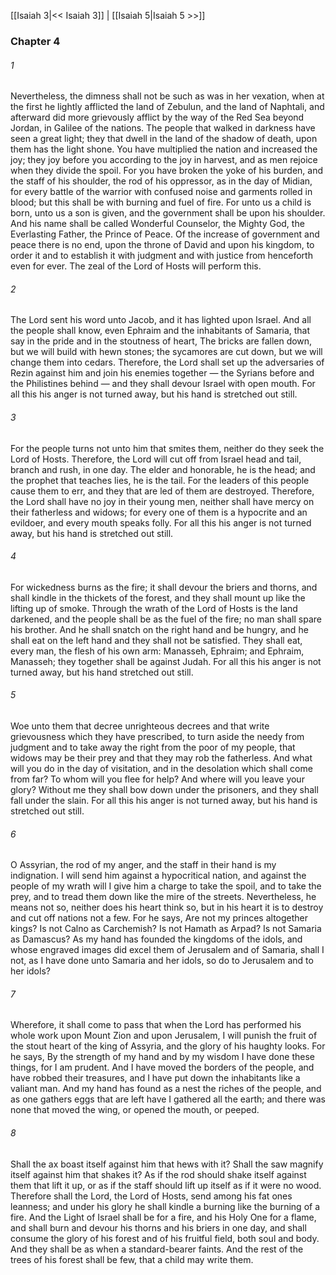 [[Isaiah 3|<< Isaiah 3]]  |  [[Isaiah 5|Isaiah 5 >>]]

### Chapter 4
###### 1
Nevertheless, the dimness shall not be such as was in her vexation, when at the first he lightly afflicted the land of Zebulun, and the land of Naphtali, and afterward did more grievously afflict by the way of the Red Sea beyond Jordan, in Galilee of the nations. The people that walked in darkness have seen a great light; they that dwell in the land of the shadow of death, upon them has the light shone. You have multiplied the nation and increased the joy; they joy before you according to the joy in harvest, and as men rejoice when they divide the spoil. For you have broken the yoke of his burden, and the staff of his shoulder, the rod of his oppressor, as in the day of Midian, for every battle of the warrior with confused noise and garments rolled in blood; but this shall be with burning and fuel of fire. For unto us a child is born, unto us a son is given, and the government shall be upon his shoulder. And his name shall be called Wonderful Counselor, the Mighty God, the Everlasting Father, the Prince of Peace. Of the increase of government and peace there is no end, upon the throne of David and upon his kingdom, to order it and to establish it with judgment and with justice from henceforth even for ever. The zeal of the Lord of Hosts will perform this.

###### 2
The Lord sent his word unto Jacob, and it has lighted upon Israel. And all the people shall know, even Ephraim and the inhabitants of Samaria, that say in the pride and in the stoutness of heart, The bricks are fallen down, but we will build with hewn stones; the sycamores are cut down, but we will change them into cedars. Therefore, the Lord shall set up the adversaries of Rezin against him and join his enemies together — the Syrians before and the Philistines behind — and they shall devour Israel with open mouth. For all this his anger is not turned away, but his hand is stretched out still.

###### 3
For the people turns not unto him that smites them, neither do they seek the Lord of Hosts. Therefore, the Lord will cut off from Israel head and tail, branch and rush, in one day. The elder and honorable, he is the head; and the prophet that teaches lies, he is the tail. For the leaders of this people cause them to err, and they that are led of them are destroyed. Therefore, the Lord shall have no joy in their young men, neither shall have mercy on their fatherless and widows; for every one of them is a hypocrite and an evildoer, and every mouth speaks folly. For all this his anger is not turned away, but his hand is stretched out still.

###### 4
For wickedness burns as the fire; it shall devour the briers and thorns, and shall kindle in the thickets of the forest, and they shall mount up like the lifting up of smoke. Through the wrath of the Lord of Hosts is the land darkened, and the people shall be as the fuel of the fire; no man shall spare his brother. And he shall snatch on the right hand and be hungry, and he shall eat on the left hand and they shall not be satisfied. They shall eat, every man, the flesh of his own arm: Manasseh, Ephraim; and Ephraim, Manasseh; they together shall be against Judah. For all this his anger is not turned away, but his hand stretched out still.

###### 5
Woe unto them that decree unrighteous decrees and that write grievousness which they have prescribed, to turn aside the needy from judgment and to take away the right from the poor of my people, that widows may be their prey and that they may rob the fatherless. And what will you do in the day of visitation, and in the desolation which shall come from far? To whom will you flee for help? And where will you leave your glory? Without me they shall bow down under the prisoners, and they shall fall under the slain. For all this his anger is not turned away, but his hand is stretched out still.

###### 6
O Assyrian, the rod of my anger, and the staff in their hand is my indignation. I will send him against a hypocritical nation, and against the people of my wrath will I give him a charge to take the spoil, and to take the prey, and to tread them down like the mire of the streets. Nevertheless, he means not so, neither does his heart think so, but in his heart it is to destroy and cut off nations not a few. For he says, Are not my princes altogether kings? Is not Calno as Carchemish? Is not Hamath as Arpad? Is not Samaria as Damascus? As my hand has founded the kingdoms of the idols, and whose engraved images did excel them of Jerusalem and of Samaria, shall I not, as I have done unto Samaria and her idols, so do to Jerusalem and to her idols?

###### 7
Wherefore, it shall come to pass that when the Lord has performed his whole work upon Mount Zion and upon Jerusalem, I will punish the fruit of the stout heart of the king of Assyria, and the glory of his haughty looks. For he says, By the strength of my hand and by my wisdom I have done these things, for I am prudent. And I have moved the borders of the people, and have robbed their treasures, and I have put down the inhabitants like a valiant man. And my hand has found as a nest the riches of the people, and as one gathers eggs that are left have I gathered all the earth; and there was none that moved the wing, or opened the mouth, or peeped.

###### 8
Shall the ax boast itself against him that hews with it? Shall the saw magnify itself against him that shakes it? As if the rod should shake itself against them that lift it up, or as if the staff should lift up itself as if it were no wood. Therefore shall the Lord, the Lord of Hosts, send among his fat ones leanness; and under his glory he shall kindle a burning like the burning of a fire. And the Light of Israel shall be for a fire, and his Holy One for a flame, and shall burn and devour his thorns and his briers in one day, and shall consume the glory of his forest and of his fruitful field, both soul and body. And they shall be as when a standard-bearer faints. And the rest of the trees of his forest shall be few, that a child may write them.